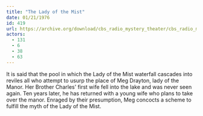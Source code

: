 ```yaml
---
title: "The Lady of the Mist"
date: 01/21/1976
id: 419
url: https://archive.org/download/cbs_radio_mystery_theater/cbs_radio_mystery_theater-0401-0450.zip/cbs_radio_mystery_theater-0401-0450%2Fcbsrmt_0419_the_lady_of_the_mist.mp3
actors:
  - 131
  - 6
  - 38
  - 63
---
```

It is said that the pool in which the Lady of the Mist waterfall cascades into reviles all who attempt to usurp the place of Meg Drayton, lady of the Manor. Her Brother Charles' first wife fell into the lake and was never seen again. Ten years later, he has returned with a young wife who plans to take over the manor. Enraged by their presumption, Meg concocts a scheme to fulfill the myth of the Lady of the Mist.